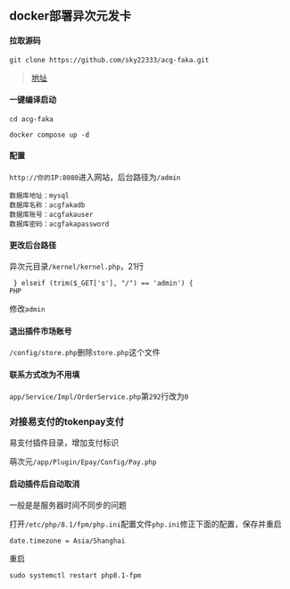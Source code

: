 ## docker部署异次元发卡

#### 拉取源码
```
git clone https://github.com/sky22333/acg-faka.git
```
>[地址](https://github.com/sky22333/acg-faka)

#### 一键编译启动
```
cd acg-faka
```
```
docker compose up -d
```

#### 配置

`http://你的IP:8080`进入网站，后台路径为`/admin`


```
数据库地址：mysql
数据库名称：acgfakadb
数据库账号：acgfakauser
数据库密码：acgfakapassword
```



#### 更改后台路径

异次元目录`/kernel/kernel.php`，21行 
```
 } elseif (trim($_GET['s'], "/") == 'admin') {
PHP
```
修改`admin`

#### 退出插件市场账号
`/config/store.php`删除`store.php`这个文件

#### 联系方式改为不用填
`app/Service/Impl/OrderService.php`第`292`行改为`0`


### 对接易支付的tokenpay支付

易支付插件目录，增加支付标识

萌次元`/app/Plugin/Epay/Config/Pay.php`

#### 启动插件后自动取消

一般是是服务器时间不同步的问题

打开`/etc/php/8.1/fpm/php.ini`配置文件`php.ini`修正下面的配置，保存并重启

`date.timezone = Asia/Shanghai`

重启
```
sudo systemctl restart php8.1-fpm
```
